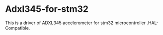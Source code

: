 # Adxl345-for-stm32
This is a driver of ADXL345 accelerometer for stm32 microcontroller .HAL-Compatible.
